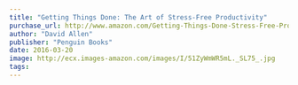 ```yaml
---
title: "Getting Things Done: The Art of Stress-Free Productivity"
purchase_url: http://www.amazon.com/Getting-Things-Done-Stress-Free-Productivity/dp/0143126563%3FSubscriptionId%3DAKIAIVZLK2PABGQI2KAQ%26tag%3Deverrail-20%26linkCode%3Dxm2%26camp%3D2025%26creative%3D165953%26creativeASIN%3D0143126563
author: "David Allen"
publisher: "Penguin Books"
date: 2016-03-20
image: http://ecx.images-amazon.com/images/I/51ZyWmWR5mL._SL75_.jpg
tags:
---
```


